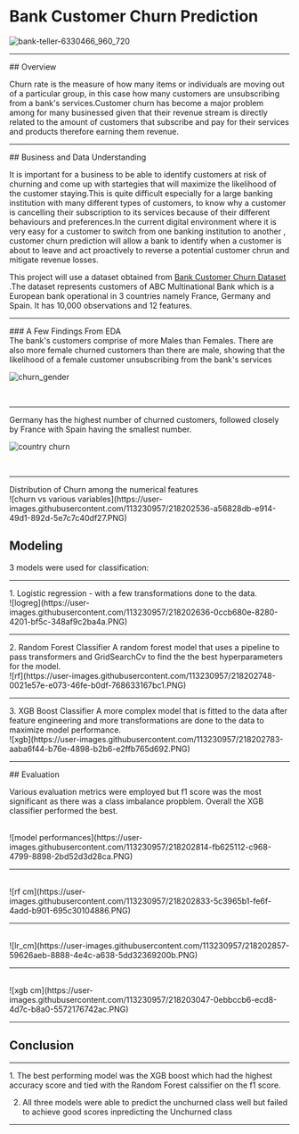 # Bank Customer Churn Prediction
![bank-teller-6330466_960_720](https://user-images.githubusercontent.com/113230957/218202121-fa8442c9-8d16-4611-a3fb-2cbf8fe71972.png)

<hr>
## Overview

Churn rate is the measure of how many items or individuals are moving out of a particular group, in this case how many customers are unsubscribing from a bank's services.Customer churn has become a major problem among for many businessed given that their revenue stream is directly related to the amount of customers that subscribe and pay for their services and products therefore earning them revenue. 
<hr>
## Business and Data Understanding

It is important for a business to be able to identify customers at risk of churning and come up with startegies that will maximize the likelihood of the customer staying.This is quite difficult especially for a large banking institution with many different types of customers, to know why a customer is cancelling their subscription to its services because of their different behaviours and preferences.In the current digital environment where it is very easy for a customer to switch from one banking institution to another , customer churn prediction will allow a bank to identify when a customer is about to leave and act proactively to reverse a potential customer chrun and mitigate revenue losses.

This project will use a dataset obtained from 
<a href = 'https://www.kaggle.com/datasets/gauravtopre/bank-customer-churn-dataset'> Bank Customer Churn Dataset </a>
.The dataset represents customers of ABC Multinational Bank which is a European bank operational in 3 countries namely France, Germany and Spain. It has 10,000 observations and 12 features.
<hr>
### A Few Findings From EDA
<br>
The bank's customers comprise of more Males than Females.
There are also more female churned customers than there are male, showing that the likelihood of a female customer unsubscribing from the bank's services

<br>

![churn_gender](https://user-images.githubusercontent.com/113230957/218202307-fd4a2f54-ee16-4b06-a378-63d37961e2b8.PNG)

<br>
<hr>
Germany has the highest number of churned customers, followed closely by France with Spain having the smallest number.

![country churn](https://user-images.githubusercontent.com/113230957/218202425-2a426bca-e03f-4648-a12b-70a10f71894f.PNG)

<br>

<hr>
Distribution of Churn among the numerical features

<br>
![churn vs various variables](https://user-images.githubusercontent.com/113230957/218202536-a56828db-e914-49d1-892d-5e7c7c40df27.PNG)


<br>

## Modeling
3 models were used for classification:

<hr>
1. Logistic regression - with a few transformations done to the data.

<br>
![logreg](https://user-images.githubusercontent.com/113230957/218202636-0ccb680e-8280-4201-bf5c-348af9c2ba4a.PNG)

<hr>
2. Random Forest Classifier
A random forest model that uses a pipeline to pass transformers and GridSearchCv to find the the best hyperparameters for the model.

<br>
![rf](https://user-images.githubusercontent.com/113230957/218202748-0021e57e-e073-46fe-b0df-768633167bc1.PNG)

<br>
<hr>
3. XGB Boost Classifier
A more complex model that is fitted to the data after feature engineering and more transformations are done to the data to maximize model performance.

<br>
![xgb](https://user-images.githubusercontent.com/113230957/218202783-aaba6f44-b76e-4898-b2b6-e2ffb765d692.PNG)

<br>
<hr>
## Evaluation

Various evaluation metrics were employed but f1 score was the most significant as there was a class imbalance propblem.
Overall the XGB classifier performed the best.

<br>
![model performances](https://user-images.githubusercontent.com/113230957/218202814-fb625112-c968-4799-8898-2bd52d3d28ca.PNG)

<hr>
<br>
![rf cm](https://user-images.githubusercontent.com/113230957/218202833-5c3965b1-fe6f-4add-b901-695c30104886.PNG)

<hr>
<br>
![lr_cm](https://user-images.githubusercontent.com/113230957/218202857-59626aeb-8888-4e4c-a638-5dd32369200b.PNG)

<hr>
<br>
![xgb cm](https://user-images.githubusercontent.com/113230957/218203047-0ebbccb6-ecd8-4d7c-b8a0-5572176742ac.PNG)

<hr>

## Conclusion
<hr>
1. The best performing model was the XGB boost which had the highest accuracy score and tied with the Random Forest calssifier on the f1 score.

2. All three models were able to predict the unchurned class well but failed to achieve good scores inpredicting the Unchurned class
<hr>
